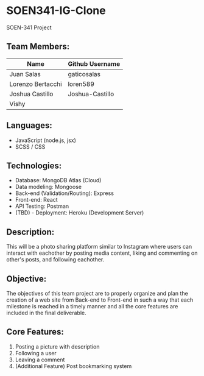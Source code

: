 # SOEN341-IG-Clone
SOEN-341 Project

## Team Members:
| Name | Github Username |
| --- | --- |
| Juan Salas | gaticosalas |
| Lorenzo Bertacchi | loren589 |
| Joshua Castillo | Joshua-Castillo |
| Vishy | |

## Languages:
- JavaScript (node.js, jsx)
- SCSS / CSS

## Technologies:
- Database: MongoDB Atlas (Cloud)
- Data modeling: Mongoose
- Back-end (Validation/Routing): Express
- Front-end: React
- API Testing: Postman
- (TBD) - Deployment: Heroku (Development Server)

## Description:
This will be a photo sharing platform similar to Instagram where users can interact with eachother by posting media content, liking and commenting on other's posts, and following eachother.

## Objective:
The objectives of this team project are to properly organize and plan the creation of a web site from Back-end to Front-end in such a way that each milestone is reached in a timely manner and all the core features are included in the final deliverable.

## Core Features:
1. Posting a picture with description
2. Following a user
3. Leaving a comment
4. (Additional Feature) Post bookmarking system
